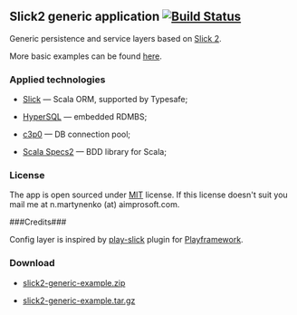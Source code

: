 ## Slick2 generic application [![Build Status](https://travis-ci.org/nmartynenko/slick2-generic-example.png?branch=master)](https://travis-ci.org/nmartynenko/slick2-generic-example)

Generic persistence and service layers based on [Slick 2](http://slick.typesafe.com/).

More basic examples can be found [here](https://github.com/slick/slick-examples).

### Applied technologies ###

- [Slick](http://slick.typesafe.com/) &mdash; Scala ORM, supported by Typesafe;

- [HyperSQL](http://hsqldb.org/) &mdash; embedded RDMBS;

- [c3p0](http://www.mchange.com/projects/c3p0/) &mdash; DB connection pool;

- [Scala Specs2](http://etorreborre.github.io/specs2/) &mdash; BDD library for Scala;

### License ###
The app is open sourced under <a href="http://www.opensource.org/licenses/mit-license.php">MIT</a> license.
If this license doesn't suit you mail me at n.martynenko (at) aimprosoft.com.

###Credits###

Config layer is inspired by [play-slick](https://github.com/playframework/play-slick) plugin for [Playframework](http://www.playframework.com/).

### Download ###

* <a href="https://github.com/nmartynenko/slick2-generic-example/zipball/master">slick2-generic-example.zip</a>

* <a href="https://github.com/nmartynenko/slick2-generic-example/tarball/master">slick2-generic-example.tar.gz</a>